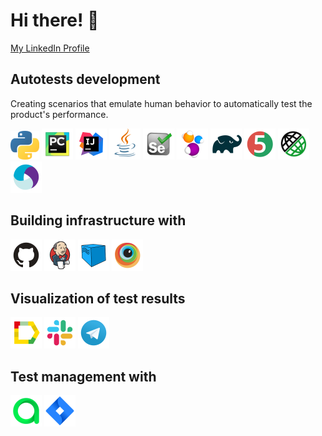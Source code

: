 # Hi there! :wave:

[My LinkedIn Profile](http://linkedin.com/in/sergei-tolmachev-21732a160)

## Autotests development

Creating scenarios that emulate human behavior to automatically test the product's performance.

<img src="avatars/Python.svg" alt="Python" width="46" height="46"> <img src="avatars/Pycharm.svg" alt="Pycharm" width="50" height="50"> <img src="avatars/Intelij_IDEA.svg" alt="IntelliJ IDEA" width="50" height="50"> <img src="avatars/Java.svg" alt="Java" width="50" height="50"> <img src="avatars/Selenium.svg" alt="Selenium" width="50" height="50"> <img src="avatars/Selenide.svg" alt="Selenide" width="50" height="50"> <img src="avatars/Gradle.svg" alt="Gradle" width="50" height="50"> <img src="avatars/JUnit5.svg" alt="JUnit5" width="50" height="50"> <img src="avatars/Rest-Assured.svg" alt="Rest-Assured" width="50" height="50"> <img src="avatars/Appium.svg" alt="Appium" width="50" height="50"> 

## Building infrastructure with

[comment]: <> (I solve infrastructure problems for embedding the launch of autotests in CI / CD, containerization of browsers and mobile devices)
<img src="avatars/Github.svg" alt="Github" width="50" height="50"> <img src="avatars/Jenkins.svg" alt="Jenkins" width="50" height="50"> <img src="avatars/Selenoid.svg" alt="Selenoid" width="50" height="50"> <img src="avatars/Browserstack.svg" alt="Browserstack" width="50" height="50"> 

## Visualization of test results

[comment]: <> (generating reports that are understandable to the customer and setting up notifications to messengers about the status of tests)
<img src="avatars/Allure_Report.svg" alt="Allure_report" width="50" height="50"> <img src="avatars/Slack.svg" alt="Slack" width="50" height="50"> <img src="avatars/Telegram.svg" alt="Telegram" width="50" height="50"> 

## Test management with

[comment]: <> (managing a large volume of tests in test management systems that support both manual and autotests, in conjunction with CI/CD tools and task trackers)
<img src="avatars/Allure_EE.svg" alt="Allire_EE" width="50" height="50"> <img src="avatars/Jira.svg" alt="Jira" width="50" height="50"> 
